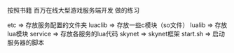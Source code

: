 按照书籍 百万在线大型游戏服务端开发 做的练习

etc         => 存放服务配置的文件夹
luaclib     => 存放一些c模块（so文件）
lualib      => 存放lua模块
service     => 存放各服务的lua代码
skynet      => skynet框架
start.sh    => 启动服务器的脚本
